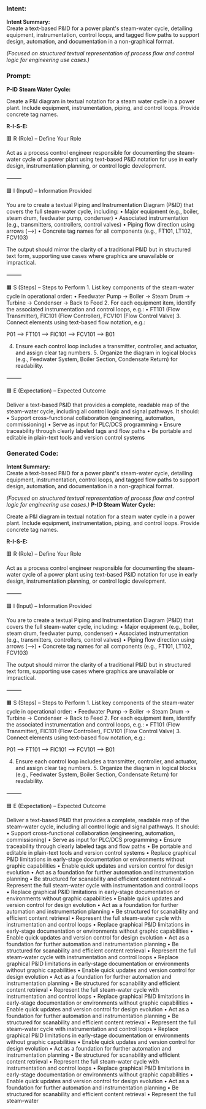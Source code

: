 ### Intent:
**Intent Summary:**  
Create a text-based P&ID for a power plant's steam-water cycle, detailing equipment, instrumentation, control loops, and tagged flow paths to support design, automation, and documentation in a non-graphical format.  

*(Focused on structured textual representation of process flow and control logic for engineering use cases.)*

### Prompt:
**P-ID Steam Water Cycle:**

Create a P&I diagram in textual notation for a steam water cycle in a power plant. Include equipment, instrumentation, piping, and control loops. Provide concrete tag names.


**R-I-S-E:**

🟥 R (Role) – Define Your Role

Act as a process control engineer responsible for documenting the steam-water cycle of a power plant using text-based P&ID notation for use in early design, instrumentation planning, or control logic development.

⸻

🟩 I (Input) – Information Provided

You are to create a textual Piping and Instrumentation Diagram (P&ID) that covers the full steam-water cycle, including:
	•	Major equipment (e.g., boiler, steam drum, feedwater pump, condenser)
	•	Associated instrumentation (e.g., transmitters, controllers, control valves)
	•	Piping flow direction using arrows (-->)
	•	Concrete tag names for all components (e.g., FT101, LT102, FCV103)

The output should mirror the clarity of a traditional P&ID but in structured text form, supporting use cases where graphics are unavailable or impractical.

⸻

🟧 S (Steps) – Steps to Perform
	1.	List key components of the steam-water cycle in operational order:
	•	Feedwater Pump → Boiler → Steam Drum → Turbine → Condenser → Back to Feed
	2.	For each equipment item, identify the associated instrumentation and control loops, e.g.:
	•	FT101 (Flow Transmitter), FIC101 (Flow Controller), FCV101 (Flow Control Valve)
	3.	Connect elements using text-based flow notation, e.g.:

 P01 --> FT101 --> FIC101 --> FCV101 --> B01

 4.	Ensure each control loop includes a transmitter, controller, and actuator, and assign clear tag numbers.
	5.	Organize the diagram in logical blocks (e.g., Feedwater System, Boiler Section, Condensate Return) for readability.

⸻

🟦 E (Expectation) – Expected Outcome

Deliver a text-based P&ID that provides a complete, readable map of the steam-water cycle, including all control logic and signal pathways. It should:
	•	Support cross-functional collaboration (engineering, automation, commissioning)
	•	Serve as input for PLC/DCS programming
	•	Ensure traceability through clearly labeled tags and flow paths
	•	Be portable and editable in plain-text tools and version control systems

### Generated Code:
**Intent Summary:**  
Create a text-based P&ID for a power plant's steam-water cycle, detailing equipment, instrumentation, control loops, and tagged flow paths to support design, automation, and documentation in a non-graphical format.  

*(Focused on structured textual representation of process flow and control logic for engineering use cases.)*
**P-ID Steam Water Cycle:**

Create a P&I diagram in textual notation for a steam water cycle in a power plant. Include equipment, instrumentation, piping, and control loops. Provide concrete tag names.


**R-I-S-E:**

🟥 R (Role) – Define Your Role

Act as a process control engineer responsible for documenting the steam-water cycle of a power plant using text-based P&ID notation for use in early design, instrumentation planning, or control logic development.

⸻

🟩 I (Input) – Information Provided

You are to create a textual Piping and Instrumentation Diagram (P&ID) that covers the full steam-water cycle, including:
	•	Major equipment (e.g., boiler, steam drum, feedwater pump, condenser)
	•	Associated instrumentation (e.g., transmitters, controllers, control valves)
	•	Piping flow direction using arrows (-->)
	•	Concrete tag names for all components (e.g., FT101, LT102, FCV103)

The output should mirror the clarity of a traditional P&ID but in structured text form, supporting use cases where graphics are unavailable or impractical.

⸻

🟧 S (Steps) – Steps to Perform
	1.	List key components of the steam-water cycle in operational order:
	•	Feedwater Pump → Boiler → Steam Drum → Turbine → Condenser → Back to Feed
	2.	For each equipment item, identify the associated instrumentation and control loops, e.g.:
	•	FT101 (Flow Transmitter), FIC101 (Flow Controller), FCV101 (Flow Control Valve)
	3.	Connect elements using text-based flow notation, e.g.:

 P01 --> FT101 --> FIC101 --> FCV101 --> B01

 4.	Ensure each control loop includes a transmitter, controller, and actuator, and assign clear tag numbers.
	5.	Organize the diagram in logical blocks (e.g., Feedwater System, Boiler Section, Condensate Return) for readability.

⸻

🟦 E (Expectation) – Expected Outcome

Deliver a text-based P&ID that provides a complete, readable map of the steam-water cycle, including all control logic and signal pathways. It should:
	•	Support cross-functional collaboration (engineering, automation, commissioning)
	•	Serve as input for PLC/DCS programming
	•	Ensure traceability through clearly labeled tags and flow paths
	•	Be portable and editable in plain-text tools and version control systems
	•	Replace graphical P&ID limitations in early-stage documentation or environments without graphic capabilities
	•	Enable quick updates and version control for design evolution
	•	Act as a foundation for further automation and instrumentation planning
	•	Be structured for scanability and efficient content retrieval
	•	Represent the full steam-water cycle with instrumentation and control loops
	•	Replace graphical P&ID limitations in early-stage documentation or environments without graphic capabilities
	•	Enable quick updates and version control for design evolution
	•	Act as a foundation for further automation and instrumentation planning
	•	Be structured for scanability and efficient content retrieval
	•	Represent the full steam-water cycle with instrumentation and control loops
	•	Replace graphical P&ID limitations in early-stage documentation or environments without graphic capabilities
	•	Enable quick updates and version control for design evolution
	•	Act as a foundation for further automation and instrumentation planning
	•	Be structured for scanability and efficient content retrieval
	•	Represent the full steam-water cycle with instrumentation and control loops
	•	Replace graphical P&ID limitations in early-stage documentation or environments without graphic capabilities
	•	Enable quick updates and version control for design evolution
	•	Act as a foundation for further automation and instrumentation planning
	•	Be structured for scanability and efficient content retrieval
	•	Represent the full steam-water cycle with instrumentation and control loops
	•	Replace graphical P&ID limitations in early-stage documentation or environments without graphic capabilities
	•	Enable quick updates and version control for design evolution
	•	Act as a foundation for further automation and instrumentation planning
	•	Be structured for scanability and efficient content retrieval
	•	Represent the full steam-water cycle with instrumentation and control loops
	•	Replace graphical P&ID limitations in early-stage documentation or environments without graphic capabilities
	•	Enable quick updates and version control for design evolution
	•	Act as a foundation for further automation and instrumentation planning
	•	Be structured for scanability and efficient content retrieval
	•	Represent the full steam-water cycle with instrumentation and control loops
	•	Replace graphical P&ID limitations in early-stage documentation or environments without graphic capabilities
	•	Enable quick updates and version control for design evolution
	•	Act as a foundation for further automation and instrumentation planning
	•	Be structured for scanability and efficient content retrieval
	•	Represent the full steam-water
